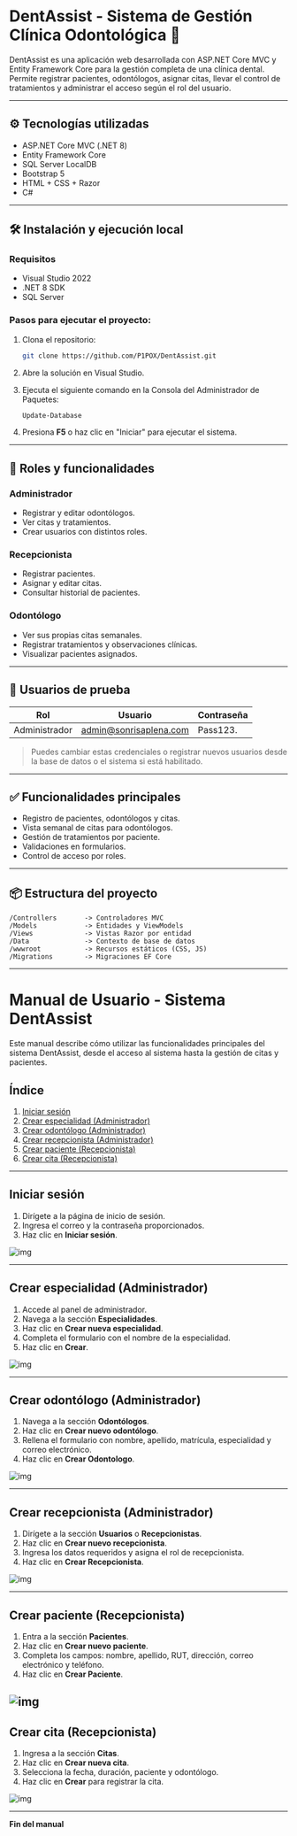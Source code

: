 # DentAssist - Sistema de Gestión Clínica Odontológica 🦷

DentAssist es una aplicación web desarrollada con ASP.NET Core MVC y Entity Framework Core para la gestión completa de una clínica dental. Permite registrar pacientes, odontólogos, asignar citas, llevar el control de tratamientos y administrar el acceso según el rol del usuario.

---

## ⚙️ Tecnologías utilizadas

- ASP.NET Core MVC (.NET 8)
- Entity Framework Core
- SQL Server LocalDB
- Bootstrap 5
- HTML + CSS + Razor
- C#

---

## 🛠️ Instalación y ejecución local

### Requisitos

- Visual Studio 2022
- .NET 8 SDK
- SQL Server

### Pasos para ejecutar el proyecto:

1. Clona el repositorio:

   ```bash
   git clone https://github.com/P1POX/DentAssist.git
   ```

2. Abre la solución en Visual Studio.

3. Ejecuta el siguiente comando en la Consola del Administrador de Paquetes:

   ```bash
   Update-Database
   ```

4. Presiona **F5** o haz clic en "Iniciar" para ejecutar el sistema.

---

## 👤 Roles y funcionalidades

### Administrador

- Registrar y editar odontólogos.
- Ver citas y tratamientos.
- Crear usuarios con distintos roles.

### Recepcionista

- Registrar pacientes.
- Asignar y editar citas.
- Consultar historial de pacientes.

### Odontólogo

- Ver sus propias citas semanales.
- Registrar tratamientos y observaciones clínicas.
- Visualizar pacientes asignados.

---

## 🔐 Usuarios de prueba

| Rol           | Usuario                | Contraseña     |
|---------------|------------------------|----------------|
| Administrador | admin@sonrisaplena.com | Pass123.       |

> Puedes cambiar estas credenciales o registrar nuevos usuarios desde la base de datos o el sistema si está habilitado.

---

## ✅ Funcionalidades principales

- Registro de pacientes, odontólogos y citas.
- Vista semanal de citas para odontólogos.
- Gestión de tratamientos por paciente.
- Validaciones en formularios.
- Control de acceso por roles.

---

## 📦 Estructura del proyecto

```
/Controllers       -> Controladores MVC
/Models            -> Entidades y ViewModels
/Views             -> Vistas Razor por entidad
/Data              -> Contexto de base de datos
/wwwroot           -> Recursos estáticos (CSS, JS)
/Migrations        -> Migraciones EF Core
```
----

# Manual de Usuario - Sistema DentAssist

Este manual describe cómo utilizar las funcionalidades principales del sistema DentAssist, desde el acceso al sistema hasta la gestión de citas y pacientes.

## Índice

1. [Iniciar sesión](#iniciar-sesión)
2. [Crear especialidad (Administrador)](#crear-especialidad-administrador)
3. [Crear odontólogo (Administrador)](#crear-odontólogo-administrador)
4. [Crear recepcionista (Administrador)](#crear-recepcionista-administrador)
5. [Crear paciente (Recepcionista)](#crear-paciente-recepcionista)
6. [Crear cita (Recepcionista)](#crear-cita-recepcionista)

---

## Iniciar sesión

1. Dirígete a la página de inicio de sesión.
2. Ingresa el correo y la contraseña proporcionados.
3. Haz clic en **Iniciar sesión**.

![img](https://i.imgur.com/MQR429K.png)

---

## Crear especialidad (Administrador)

1. Accede al panel de administrador.
2. Navega a la sección **Especialidades**.
3. Haz clic en **Crear nueva especialidad**.
4. Completa el formulario con el nombre de la especialidad.
5. Haz clic en **Crear**.

![img](https://i.imgur.com/h5cBui9.png)

---

## Crear odontólogo (Administrador)

1. Navega a la sección **Odontólogos**.
2. Haz clic en **Crear nuevo odontólogo**.
3. Rellena el formulario con nombre, apellido, matrícula, especialidad y correo electrónico.
4. Haz clic en **Crear Odontologo**.

![img](https://i.imgur.com/fkqrnos.png)

---

## Crear recepcionista (Administrador)

1. Dirígete a la sección **Usuarios** o **Recepcionistas**.
2. Haz clic en **Crear nuevo recepcionista**.
3. Ingresa los datos requeridos y asigna el rol de recepcionista.
4. Haz clic en **Crear Recepcionista**.

![img](https://i.imgur.com/5bHUbRF.png)

---

## Crear paciente (Recepcionista)

1. Entra a la sección **Pacientes**.
2. Haz clic en **Crear nuevo paciente**.
3. Completa los campos: nombre, apellido, RUT, dirección, correo electrónico y teléfono.
4. Haz clic en **Crear Paciente**.

![img](https://i.imgur.com/790qF6j.png)
---

## Crear cita (Recepcionista)

1. Ingresa a la sección **Citas**.
2. Haz clic en **Crear nueva cita**.
3. Selecciona la fecha, duración, paciente y odontólogo.
4. Haz clic en **Crear** para registrar la cita.

![img](https://i.imgur.com/7q1rINF.png)

---

**Fin del manual**
